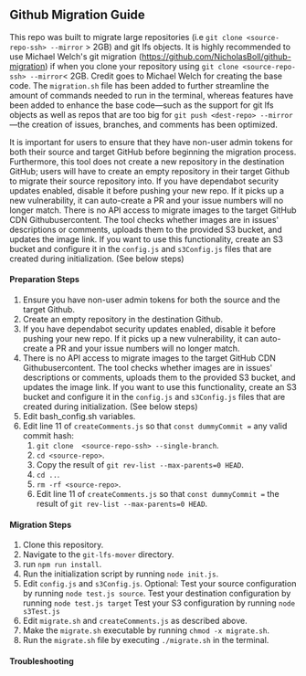 ## Github Migration Guide

This repo was built to migrate large repositories (i.e `git clone <source-repo-ssh> --mirror` > 2GB) and git lfs objects. It is highly recommended to use Michael Welch's git migration (https://github.com/NicholasBoll/github-migration) if when you clone your repository using `git clone <source-repo-ssh> --mirror`<  2GB. Credit goes to Michael Welch for creating the base code. The `migration.sh` file has been added to further streamline the amount of commands needed to run in the terminal, whereas features have been added to enhance the base code—such as the support for git lfs objects as well as repos that are too big for `git push <dest-repo> --mirror` —the creation of issues, branches, and comments has been optimized.

It is important for users to ensure that they have non-user admin tokens for both their source and target GitHub before beginning the migration process. Furthermore, this tool does not create a new repository in the destination GitHub; users will have to create an empty repository in their target Github to migrate their source repository into. If you have dependabot security updates enabled, disable it before pushing your new repo. If it picks up a new vulnerability, it can auto-create a PR and your issue numbers will no longer match. There is no API access to migrate images to the target GitHub CDN Githubusercontent. The tool checks whether images are in issues' descriptions or comments, uploads them to the provided S3 bucket, and updates the image link. If you want to use this functionality, create an S3 bucket and configure it in the `config.js` and `s3Config.js` files that are created during initialization. (See below steps)

#### Preparation Steps
1. Ensure you have non-user admin tokens for both the source and the target Github.
2. Create an empty repository in the destination Github.
3. If you have dependabot security updates enabled, disable it before pushing your new repo. If it picks up a new vulnerability, it can auto-create a PR and your issue numbers will no longer match.
4. There is no API access to migrate images to the target GitHub CDN
   Githubusercontent. The tool checks whether images are in issues' descriptions
   or comments, uploads them to the provided S3 bucket, and updates the image
   link. If you want to use this functionality, create an S3 bucket and
   configure it in the `config.js` and `s3Config.js` files that are created
   during initialization. (See below steps)
5. Edit bash_config.sh variables.
6. Edit line 11 of `createComments.js` so that `const dummyCommit =` any valid commit hash:
     1. `git clone  <source-repo-ssh> --single-branch`.
     2. `cd <source-repo>`.
     3. Copy the result of `git rev-list --max-parents=0 HEAD`.
     4. `cd ..`.
     5. `rm -rf <source-repo>`.
     6. Edit line 11 of `createComments.js` so that `const dummyCommit =` the result of `git rev-list --max-parents=0 HEAD`.

#### Migration Steps
1. Clone this repository.
2. Navigate to the `git-lfs-mover` directory.
3. run `npm run install`.
4. Run the initialization script by running `node init.js`.
5. Edit `config.js` and `s3Config.js`.
   Optional:
      Test your source configuration by running `node test.js source`.
      Test your destination configuration by running `node test.js target`
      Test your S3 configuration by running `node s3Test.js`
6. Edit `migrate.sh` and `createComments.js` as described above.
6. Make the `migrate.sh` executable by running `chmod -x migrate.sh`.
7. Run the `migrate.sh` file by executing `./migrate.sh` in the terminal.

#### Troubleshooting
